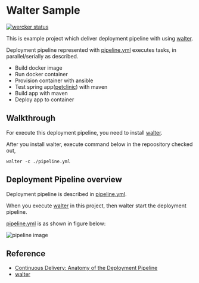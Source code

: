Walter Sample
==============

[![wercker status](https://app.wercker.com/status/5de2ade88aca62f804655788e864dfb3/m "wercker status")](https://app.wercker.com/project/bykey/5de2ade88aca62f804655788e864dfb3)

This is example project which deliver deployment pipeline with using [walter].

Deployment pipeline represented with [pipeline.yml][pipe-sample] executes tasks,
in parallel/serially as described.  

- Build docker image
- Run docker container
- Provision container with ansible
- Test spring app([petclinic]) with maven
- Build app with maven
- Deploy app to container

Walkthrough
-----------

For execute this deployment pipeline,
you need to install [walter].

After you install walter, execute command below in the repoository checked out,

    walter -c ./pipeline.yml

Deployment Pipeline overview
----------------------------

Deployment pipeline is described in [pipeline.yml][pipe-sample].

When you execute [walter] in this project,
then walter start the deployment pipeline.

[pipeline.yml][pipe-sample] is as shown in figure below:

![pipeline image](http://i.gyazo.com/61523acf9f1bd4bf3f74651a8f0cc607.png)

Reference
----------

- [Continuous Delivery: Anatomy of the Deployment Pipeline][about-cd]
- [walter]


[pipe-sample]: https://github.com/ainoya/walter-sample/blob/master/pipeline.yml
[about-cd]: http://www.informit.com/articles/article.aspx?p=1621865
[walter]: http://github.com/recruit-tech/walter
[petclinic]: https://github.com/ainoya/spring-petclinic
